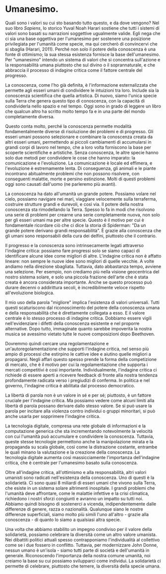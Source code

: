 # Umanesimo.

Quali sono i valori su cui sto basando tutto questo, e da dove vengono? Nel suo libro *Sapiens*, lo storico Yuval Noah Harari sostiene che tutti i sistemi di valori sono basati su narrazioni soggettive ugualmente valide. Egli nega che ci sia una base oggettiva per l'umanesimo per sostenere una posizione privilegiata per l'umanità come specie, ma qui cercherò di convincervi che si sbaglia (Harari, 2011). Perché non solo il potere della conoscenza è una fonte di ottimismo; la sua stessa esistenza fornisce la base dell'umanesimo. Per "umanesimo" intendo un sistema di valori che si concentra sull'azione e la responsabilità umana piuttosto che sul divino o il soprannaturale, e che abbraccia il processo di indagine critica come il fattore centrale del progresso.

La conoscenza, come l'ho già definita, è l'informazione esternalizzata che permette agli esseri umani di condividere le intuizioni tra loro. Include sia la conoscenza scientifica che quella artistica. Di nuovo, siamo l'unica specie sulla Terra che genera questo tipo di conoscenza, con la capacità di condividerla nello spazio e nel tempo. Oggi sono in grado di leggere un libro che qualcun altro ha scritto molto tempo fa e in una parte del mondo completamente diversa.

Questo conta molto, perché la conoscenza permette modalità fondamentalmente diverse di risoluzione dei problemi e di progresso. Gli esseri umani possono selezionare e combinare la conoscenza creata da altri esseri umani, permettendo ai piccoli cambiamenti di accumularsi in grandi corpi di lavoro nel tempo, che a loro volta forniscono la base per scoperte scientifiche e artistiche. Senza conoscenza, le altre specie hanno solo due metodi per condividere le cose che hanno imparato: la comunicazione e l'evoluzione. La comunicazione è locale ed effimera, e l'evoluzione è estremamente lenta. Di conseguenza, gli animali e le piante incontrano abitualmente problemi che non possono risolvere, con conseguenti malattie, morte e persino estinzione. Molti di questi problemi oggi sono causati dall'uomo (ne parleremo più avanti).

La conoscenza ha dato all'umanità un grande potere. Possiamo volare nel cielo, possiamo navigare nei mari, viaggiare velocemente sulla terraferma, costruire strutture grandi e durevoli, e così via. Il potere della nostra conoscenza sta rimodellando la Terra. Spesso lo fa in modi che risolvono una serie di problemi per crearne una serie completamente nuova, non solo per gli esseri umani ma per altre specie. Questo è il motivo per cui è fondamentale ricordare ciò che ci dice la storia di Spiderman: "Da un grande potere derivano grandi responsabilità". È grazie alla conoscenza che gli umani sono responsabili della cura dei delfini, piuttosto che il contrario. 

Il progresso e la conoscenza sono intrinsecamente legati attraverso l'indagine critica: possiamo fare progressi solo se siamo capaci di identificare alcune idee come migliori di altre. L'indagine critica non è affatto lineare: non sempre le nuove idee sono migliori di quelle vecchie. A volte andiamo nella direzione sbagliata. Tuttavia, dato abbastanza tempo, avviene una selezione. Per esempio, non crediamo più nella visione geocentrica del nostro sistema solare, e solo una piccola frazione dell'arte che è stata creata è ancora considerata importante. Anche se questo processo può durare decenni o addirittura secoli, è incredibilmente veloce rispetto all'evoluzione biologica. 

Il mio uso della parola "migliore" implica l'esistenza di valori universali. Tutti questi scaturiscono dal riconoscimento del potere della conoscenza umana e della responsabilità che è direttamente collegata a esso. E il valore centrale è lo stesso processo di indagine critica. Dobbiamo essere vigili nell'evidenziare i difetti della conoscenza esistente e nel proporre alternative. Dopo tutto, immaginate quanto sarebbe impoverita la nostra musica se avessimo vietato tutte le nuove composizioni dopo Beethoven. 

Dovremmo quindi cercare una regolamentazione e un'autoregolamentazione che supporti l'indagine critica, nel senso più ampio di processi che estirpino le cattive idee e aiutino quelle migliori a propagarsi. Negli affari questo spesso prende la forma della competizione di mercato, che è il motivo per cui la regolamentazione che supporta i mercati competitivi è così importante. Individualmente, l'indagine critica ci richiede di essere aperti a ricevere feedback di fronte alla nostra tendenza profondamente radicata verso i pregiudizi di conferma. In politica e nel governo, l'indagine critica è abilitata dal processo democratico. 

La libertà di parola non è un valore in sé e per sé; piuttosto, è un fattore cruciale per l'indagine critica. Ma possiamo vedere come alcuni limiti alla libertà di parola possano derivare dallo stesso valore. Se si può usare la parola per incitare alla violenza contro individui o gruppi minoritari, si può anche usarla per sopprimere l'indagine critica. 

La tecnologia digitale, compresa una rete globale di informazioni e la computazione generica che sta incrementando notevolmente la velocità con cui l'umanità può accumulare e condividere la conoscenza. Tuttavia, queste stesse tecnologie permettono anche la manipolazione mirata e la propaganda su scala globale, così come la distrazione costante, entrambe le quali minano la valutazione e la creazione della conoscenza. La tecnologia digitale aumenta così massicciamente l'importanza dell'indagine critica, che è centrale per l'umanesimo basato sulla conoscenza.

Oltre all'indagine critica, all'ottimismo e alla responsabilità, altri valori umanisti sono radicati nell'esistenza della conoscenza. Uno di questi è la solidarietà. Ci sono quasi 8 miliardi di esseri umani che vivono sulla Terra, che esiste in un sistema solare altrimenti inospitale. I grandi problemi che l'umanità deve affrontare, come le malattie infettive e la crisi climatica, richiedono i nostri sforzi congiunti e avranno un impatto su tutti noi. Abbiamo quindi bisogno di sostenerci a vicenda, indipendentemente dalle differenze di genere, razza o nazionalità. Qualunque siano le nostre differenze superficiali, siamo molto più simili l'uno all'altro - grazie alla conoscenza - di quanto lo siamo a qualsiasi altra specie.

Una volta che abbiamo stabilito un impegno condiviso per il valore della solidarietà, possiamo celebrare la diversità come un altro valore umanista. Nei dibattiti politici attuali spesso contrapponiamo l'individualità al collettivo come se i due fossero in conflitto. Tuttavia, per modernizzare John Donne, nessun umano è un'isola - siamo tutti parte di società e dell'umanità in generale. Riconoscendo l'importanza della nostra comune umanità, noi creiamo la base su cui possiamo svilupparci come individui. La solidarietà ci permette di celebrare, piuttosto che temere, la diversità della specie umana.
